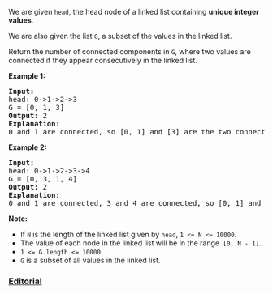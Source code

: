 We are given `head`, the head node of a linked list containing **unique integer values**.

We are also given the list `G`, a subset of the values in the linked list.

Return the number of connected components in `G`, where two values are connected if they appear consecutively in the linked list.

**Example 1:**

<pre>
<b>Input:</b> 
head: 0->1->2->3
G = [0, 1, 3]
<b>Output:</b> 2
<b>Explanation:</b> 
0 and 1 are connected, so [0, 1] and [3] are the two connected components.
</pre>

**Example 2:**

<pre>
<b>Input:</b> 
head: 0->1->2->3->4
G = [0, 3, 1, 4]
<b>Output:</b> 2
<b>Explanation:</b> 
0 and 1 are connected, 3 and 4 are connected, so [0, 1] and [3, 4] are the two connected components.
</pre>

**Note:**

- If `N` is the length of the linked list given by `head`, `1 <= N <= 10000`.
- The value of each node in the linked list will be in the range` [0, N - 1]`.
- `1 <= G.length <= 10000`.
- `G` is a subset of all values in the linked list.

### [Editorial](https://leetcode.com/articles/linked-list-components/)
